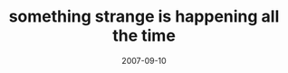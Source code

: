 ---
layout: base.njk
title : 'something strange is happening all the time' 
view_title : 'something strange is happening all the time' 
year : '2007' 
date : '2007-09-10' 
img_file : '/drawing/somethingstrangeishappeningallthetime.png' 
html_file : 'somethingstrangeishappeningallthetime' 
next_html : 'justwannahavefun.html' 
year_order : '138' 
permalink : "title/{{html_file}}.html"
---